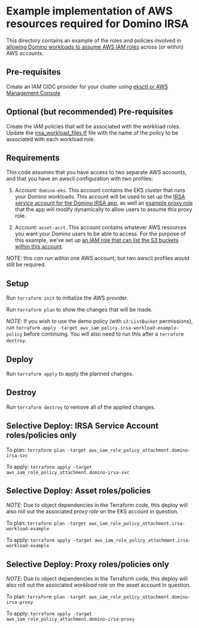 # Example implementation of AWS resources required for Domino IRSA

This directory contains an example of the roles and policies involved in [allowing Domino workloads to assume AWS IAM roles](https://github.com/dominodatalab/irsa_installation)
across (or within) AWS accounts.

## Pre-requisites

Create an IAM OIDC provider for your cluster using [eksctl or AWS Management Console](https://docs.aws.amazon.com/eks/latest/userguide/enable-iam-roles-for-service-accounts.html)

## Optional (but recommended) Pre-requisites


Create the IAM policies that will be associated with the workload roles. Update the [irsa_workload_files.tf](irsa_workload_files.tf) file with the name of the policy to be associated
with each workload role.

## Requirements

This code assumes that you have access to two separate AWS accounts, and that you have an awscli configuration with two profiles:

1. Account: `domino-eks`. This account contains the EKS cluster that runs your Domino workloads. This account will be used to set up the [IRSA service account for the Domino IRSA app](domino_irsa_svc.tf), as well an [example proxy role](proxy_irsa.tf) that the app will modify dynamically to allow users to assume this proxy role.

2. Account: `asset-acct`. This account contains whatever AWS resources you want your Domino users to be able to access. For the purpose of this example,
we've set up [an IAM role that can list the S3 buckets within this account](asset_roles.tf).

NOTE: this _can_ run within one AWS account, but two awscli profiles would still be required.

## Setup

Run `terraform init` to initialize the AWS provider.

Run `terraform plan` to show the changes that will be made.

*NOTE*: If you wish to use the demo policy (with `s3:ListBucket` permissions), run `terraform apply -target aws_iam_policy.irsa-workload-example-policy` before continuing. You will also 
need to run this after a `terraform destroy`.

## Deploy

Run `terraform apply` to apply the planned changes.

## Destroy

Run `terraform destroy` to remove all of the applied changes.


## Selective Deploy: IRSA Service Account roles/policies only

To plan: `terraform plan -target aws_iam_role_policy_attachment.domino-irsa-svc`

To apply: `terraform apply -target aws_iam_role_policy_attachment.domino-irsa-svc`

## Selective Deploy: Asset roles/policies

*NOTE*: Due to object dependencies in the Terraform code, this deploy will also roll out the associated _proxy role_ on the EKS account in question.

To plan: `terraform plan -target aws_iam_role_policy_attachment.irsa-workload-example`

To apply: `terraform apply -target aws_iam_role_policy_attachment.irsa-workload-example`

## Selective Deploy: Proxy roles/policies only

*NOTE*: Due to object dependencies in the Terraform code, this deploy will also roll out the associated _workload role_ on the asset account in question.

To plan: `terraform plan -target aws_iam_role_policy_attachment.domino-irsa-proxy`

To apply: `terraform apply -target aws_iam_role_policy_attachment.domino-irsa-proxy`


